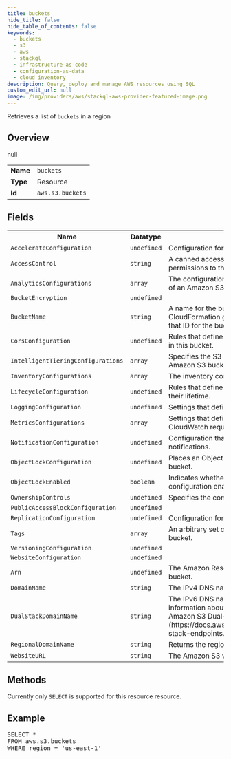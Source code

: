 ```yaml
---
title: buckets
hide_title: false
hide_table_of_contents: false
keywords:
  - buckets
  - s3
  - aws
  - stackql
  - infrastructure-as-code
  - configuration-as-data
  - cloud inventory
description: Query, deploy and manage AWS resources using SQL
custom_edit_url: null
image: /img/providers/aws/stackql-aws-provider-featured-image.png
---
```

Retrieves a list of <code>buckets</code> in a region

## Overview
<table><tbody>
<tr><td><b>Name</b></td><td><code>buckets</code></td></tr>
<tr><td><b>Type</b></td><td>Resource</td></tr>
null
<tr><td><b>Id</b></td><td><code>aws.s3.buckets</code></td></tr>
</tbody></table>

## Fields
<table><tbody>
<tr><th>Name</th><th>Datatype</th><th>Description</th></tr>
<tr><td><code>AccelerateConfiguration</code></td><td><code>undefined</code></td><td>Configuration for the transfer acceleration state.</td></tr><tr><td><code>AccessControl</code></td><td><code>string</code></td><td>A canned access control list (ACL) that grants predefined permissions to the bucket.</td></tr><tr><td><code>AnalyticsConfigurations</code></td><td><code>array</code></td><td>The configuration and any analyses for the analytics filter of an Amazon S3 bucket.</td></tr><tr><td><code>BucketEncryption</code></td><td><code>undefined</code></td><td></td></tr><tr><td><code>BucketName</code></td><td><code>string</code></td><td>A name for the bucket. If you don't specify a name, AWS CloudFormation generates a unique physical ID and uses that ID for the bucket name.</td></tr><tr><td><code>CorsConfiguration</code></td><td><code>undefined</code></td><td>Rules that define cross-origin resource sharing of objects in this bucket.</td></tr><tr><td><code>IntelligentTieringConfigurations</code></td><td><code>array</code></td><td>Specifies the S3 Intelligent-Tiering configuration for an Amazon S3 bucket.</td></tr><tr><td><code>InventoryConfigurations</code></td><td><code>array</code></td><td>The inventory configuration for an Amazon S3 bucket.</td></tr><tr><td><code>LifecycleConfiguration</code></td><td><code>undefined</code></td><td>Rules that define how Amazon S3 manages objects during their lifetime.</td></tr><tr><td><code>LoggingConfiguration</code></td><td><code>undefined</code></td><td>Settings that define where logs are stored.</td></tr><tr><td><code>MetricsConfigurations</code></td><td><code>array</code></td><td>Settings that define a metrics configuration for the CloudWatch request metrics from the bucket.</td></tr><tr><td><code>NotificationConfiguration</code></td><td><code>undefined</code></td><td>Configuration that defines how Amazon S3 handles bucket notifications.</td></tr><tr><td><code>ObjectLockConfiguration</code></td><td><code>undefined</code></td><td>Places an Object Lock configuration on the specified bucket.</td></tr><tr><td><code>ObjectLockEnabled</code></td><td><code>boolean</code></td><td>Indicates whether this bucket has an Object Lock configuration enabled.</td></tr><tr><td><code>OwnershipControls</code></td><td><code>undefined</code></td><td>Specifies the container element for object ownership rules.</td></tr><tr><td><code>PublicAccessBlockConfiguration</code></td><td><code>undefined</code></td><td></td></tr><tr><td><code>ReplicationConfiguration</code></td><td><code>undefined</code></td><td>Configuration for replicating objects in an S3 bucket.</td></tr><tr><td><code>Tags</code></td><td><code>array</code></td><td>An arbitrary set of tags (key-value pairs) for this S3 bucket.</td></tr><tr><td><code>VersioningConfiguration</code></td><td><code>undefined</code></td><td></td></tr><tr><td><code>WebsiteConfiguration</code></td><td><code>undefined</code></td><td></td></tr><tr><td><code>Arn</code></td><td><code>undefined</code></td><td>The Amazon Resource Name (ARN) of the specified bucket.</td></tr><tr><td><code>DomainName</code></td><td><code>string</code></td><td>The IPv4 DNS name of the specified bucket.</td></tr><tr><td><code>DualStackDomainName</code></td><td><code>string</code></td><td>The IPv6 DNS name of the specified bucket. For more information about dual-stack endpoints, see [Using Amazon S3 Dual-Stack Endpoints](https://docs.aws.amazon.com/AmazonS3/latest/dev/dual-stack-endpoints.html).</td></tr><tr><td><code>RegionalDomainName</code></td><td><code>string</code></td><td>Returns the regional domain name of the specified bucket.</td></tr><tr><td><code>WebsiteURL</code></td><td><code>string</code></td><td>The Amazon S3 website endpoint for the specified bucket.</td></tr>
</tbody></table>

## Methods
Currently only <code>SELECT</code> is supported for this resource resource.

## Example
<pre>
SELECT * 
FROM aws.s3.buckets
WHERE region = 'us-east-1'
</pre>
